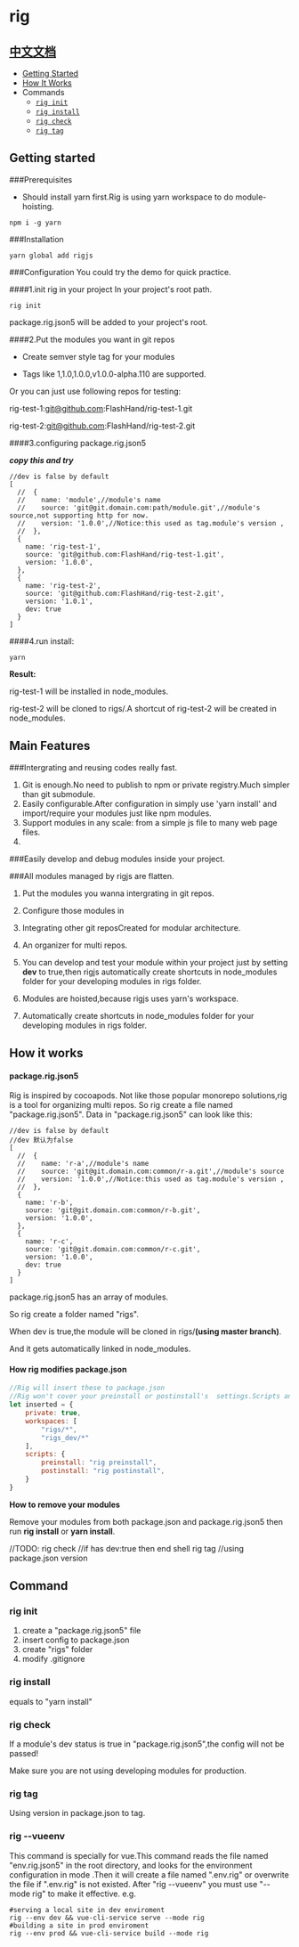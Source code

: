 # rig

## [中文文档](./README_CN.md)

- [Getting Started](#getting-started)
- [How It Works](#how-it-works)
- Commands
    - [`rig init`](#rig-init)
    - [`rig install`](#rig-install)
    - [`rig check`](#rig-check)
    - [`rig tag`](#rig-tag)
  
## Getting started
###Prerequisites
- Should install yarn first.Rig is using yarn workspace to do module-hoisting.
```shell
npm i -g yarn
```

###Installation

```shell script
yarn global add rigjs
```

###Configuration
You could try the demo for quick practice.

####1.init rig in your project
In your project's root path.

```shell script
rig init
```

package.rig.json5 will be added to your project's root.

####2.Put the modules you want in git repos
- Create semver style tag for your modules 
  
- Tags like 1,1.0,1.0.0,v1.0.0-alpha.110 are supported.

Or you can just use following repos for testing:

rig-test-1:git@github.com:FlashHand/rig-test-1.git

rig-test-2:git@github.com:FlashHand/rig-test-2.git

####3.configuring package.rig.json5

***copy this and try***
```json5
//dev is false by default
[
  //  {
  //    name: 'module',//module's name
  //    source: 'git@git.domain.com:path/module.git',//module's source,not supporting http for now.
  //    version: '1.0.0',//Notice:this used as tag.module's version ,
  //  },
  {
    name: 'rig-test-1',
    source: 'git@github.com:FlashHand/rig-test-1.git',
    version: '1.0.0',
  },
  {
    name: 'rig-test-2',
    source: 'git@github.com:FlashHand/rig-test-2.git',
    version: '1.0.1',
    dev: true
  }
]
```

####4.run install:
```shell script
yarn
```

**Result:**

rig-test-1 will be installed in node_modules.

rig-test-2 will be cloned to rigs/.A shortcut of rig-test-2 will be created in node_modules.

## Main Features
###Intergrating and reusing codes really fast.
1. Git is enough.No need to publish to npm or private registry.Much simpler than git submodule.
2. Easily configurable.After configuration in  simply use 'yarn install' and import/require your modules just like npm modules.
3. Support modules in any scale: from a simple js file to many web page files.
4. 

###Easily develop and debug modules inside your project.

###All modules managed by rigjs are flatten.



1. Put the modules you wanna intergrating in git repos.
2. Configure those modules in


1. Integrating other git reposCreated for modular architecture.
2. An organizer for multi repos.
3. You can develop and test your module within your project just by setting **dev** to true,then rigjs automatically create shortcuts in node_modules folder for your developing modules in rigs folder.
4. Modules are hoisted,because rigjs uses yarn's workspace.
5. Automatically create shortcuts in node_modules folder for your developing modules in rigs folder.


## How it works

#### package.rig.json5

Rig is inspired by cocoapods. Not like those popular monorepo solutions,rig is a tool for organizing multi repos. So rig
create a file named "package.rig.json5". Data in "package.rig.json5" can look like this:

```json5
//dev is false by default
//dev 默认为false
[
  //  {
  //    name: 'r-a',//module's name
  //    source: 'git@git.domain.com:common/r-a.git',//module's source
  //    version: '1.0.0',//Notice:this used as tag.module's version ,
  //  },
  {
    name: 'r-b',
    source: 'git@git.domain.com:common/r-b.git',
    version: '1.0.0',
  },
  {
    name: 'r-c',
    source: 'git@git.domain.com:common/r-c.git',
    version: '1.0.0',
    dev: true
  }
]
```

package.rig.json5 has an array of modules.

So rig create a folder named "rigs".

When dev is true,the module will be cloned in rigs/**(using master branch)**.

And it gets automatically linked in node_modules.

#### How rig modifies package.json

```javascript
//Rig will insert these to package.json
//Rig won't cover your preinstall or postinstall's  settings.Scripts and workspaces will be appended.
let inserted = {
	private: true,
	workspaces: [
		"rigs/*",
		"rigs_dev/*"
	],
	scripts: {
		preinstall: "rig preinstall",
		postinstall: "rig postinstall",
	}
}
```

**How to remove your modules**

Remove your modules from both package.json and package.rig.json5 then run **rig install** or **yarn install**.

//TODO:
rig check //if has dev:true then end shell rig tag //using package.json version

## Command

### rig init

1. create a "package.rig.json5" file
2. insert config to package.json
3. create "rigs" folder
4. modify .gitignore

### rig install

equals to "yarn install"

### rig check

If a module's dev status is true in "package.rig.json5",the config will not be passed!

Make sure you are not using developing modules for production.

### rig tag

Using version in package.json to tag.

### rig --vueenv  <env>

This command is specially for vue.This command reads the file named "env.rig.json5" in the root directory, and looks for
the environment configuration in mode <env>.Then it will create a file named ".env.rig" or overwrite the file if ".env.rig" is not
existed.
After "rig --vueenv" you must use "--mode rig" to make it effective.
e.g.
```shell
#serving a local site in dev enviroment
rig --env dev && vue-cli-service serve --mode rig
#building a site in prod enviroment
rig --env prod && vue-cli-service build --mode rig
```



